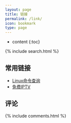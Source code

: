 ```yaml
---
layout: page
title: 链接
permalink: /link/
icon: bookmark
type: page
---
```


* content
{:toc}
<div class="searchBoxIndex">
    {% include search.html %}
</div>



## 常用链接
* [Linux命令查询](https://lizhiyong2000.github.io/linux-cmd)
* [免费IPTV](https://www.freeiptv.cn/)

## 评论
{% include comments.html %}
